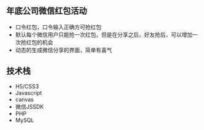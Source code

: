 ## 年底公司微信红包活动
- 口令红包，口令输入正确方可抢红包
- 默认每个微信用户只能抢一次红包，但是在分享之后，好友抢后，可以增加一次抢红包的机会
- 动态的生成微信分享的界面，简单有喜气

## 技术栈
- H5/CSS3
- Javascript
- canvas
- 微信JSSDK
- PHP
- MySQL
